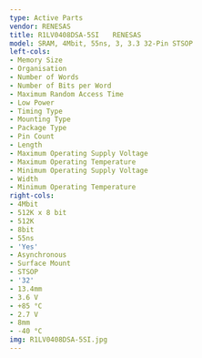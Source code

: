 ```yaml
---
type: Active Parts
vendor: RENESAS
title: R1LV0408DSA-5SI　　RENESAS
model: SRAM, 4Mbit, 55ns, 3, 3.3 32-Pin STSOP
left-cols:
- Memory Size
- Organisation
- Number of Words
- Number of Bits per Word
- Maximum Random Access Time
- Low Power
- Timing Type
- Mounting Type
- Package Type
- Pin Count
- Length
- Maximum Operating Supply Voltage
- Maximum Operating Temperature
- Minimum Operating Supply Voltage
- Width
- Minimum Operating Temperature
right-cols:
- 4Mbit
- 512K x 8 bit
- 512K
- 8bit
- 55ns
- 'Yes'
- Asynchronous
- Surface Mount
- STSOP
- '32'
- 13.4mm
- 3.6 V
- +85 °C
- 2.7 V
- 8mm
- -40 °C
img: R1LV0408DSA-5SI.jpg
---
```

